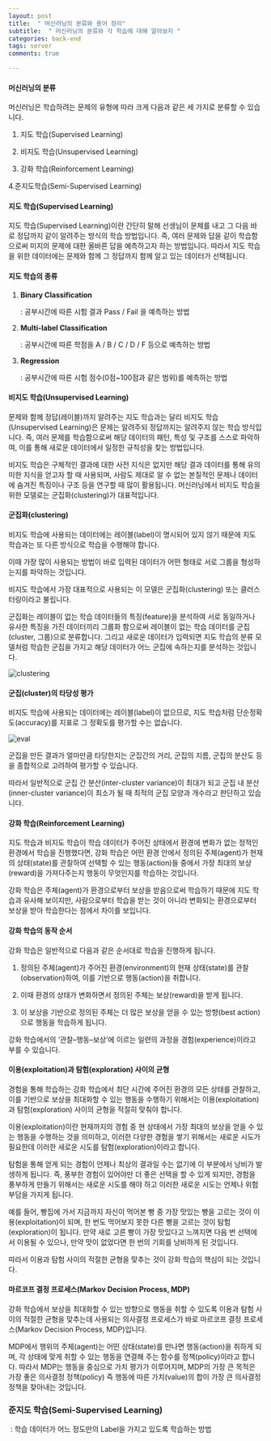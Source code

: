 ```yaml
---
layout: post
title:  " 머신러닝의 분류와 용어 정리"
subtitle:  " 머신러닝의 분류와 각 학습에 대해 알아보자 "
categories: back-end
tags: server
comments: true

---
```




#### 머신러닝의 분류

머신러닝은 학습하려는 문제의 유형에 따라 크게 다음과 같은 세 가지로 분류할 수 있습니다.

 1. 지도 학습(Supervised Learning)

 2. 비지도 학습(Unsupervised Learning)

 3. 강화 학습(Reinforcement Learning)

   4.준지도학습(Semi-Supervised Learning) 





#### 지도 학습(Supervised Learning)

지도 학습(Supervised Learning)이란 간단히 말해 선생님이 문제를 내고 그 다음 바로 정답까지 같이 알려주는 방식의 학습 방법입니다. 즉, 여러 문제와 답을 같이 학습함으로써 미지의 문제에 대한 올바른 답을 예측하고자 하는 방법입니다. 따라서 지도 학습을 위한 데이터에는 문제와 함께 그 정답까지 함께 알고 있는 데이터가 선택됩니다.



#### 지도 학습의 종류

1. **Binary Classification**

   : 공부시간에 따른 시험 결과 Pass / Fail 을 예측하는 방법

2. **Multi-label Classification**

   : 공부시간에 따른 학점을 A / B / C / D / F 등으로 예측하는 방법

3. **Regression**

   : 공부시간에 따른 시험 점수(0점~100점과 같은 범위)를 예측하는 방법



#### 비지도 학습(Unsupervised Learning)

문제와 함께 정답(레이블)까지 알려주는 지도 학습과는 달리 비지도 학습(Unsupervised Learning)은 문제는 알려주되 정답까지는 알려주지 않는 학습 방식입니다. 즉, 여러 문제를 학습함으로써 해당 데이터의 패턴, 특성 및 구조를 스스로 파악하여, 이를 통해 새로운 데이터에서 일정한 규칙성을 찾는 방법입니다.

비지도 학습은 구체적인 결과에 대한 사전 지식은 없지만 해당 결과 데이터를 통해 유의미한 지식을 얻고자 할 때 사용되며, 사람도 제대로 알 수 없는 본질적인 문제나 데이터에 숨겨진 특징이나 구조 등을 연구할 때 많이 활용됩니다. 머신러닝에서 비지도 학습을 위한 모델로는 군집화(clustering)가 대표적입니다.



#### 군집화(clustering)



비지도 학습에 사용되는 데이터에는 레이블(label)이 명시되어 있지 않기 때문에 지도 학습과는 또 다른 방식으로 학습을 수행해야 합니다.

이때 가장 많이 사용되는 방법이 바로 입력된 데이터가 어떤 형태로 서로 그룹을 형성하는지를 파악하는 것입니다.

비지도 학습에서 가장 대표적으로 사용되는 이 모델은 군집화(clustering) 또는 클러스터링이라고 불립니다.

군집화는 레이블이 없는 학습 데이터들의 특징(feature)을 분석하여 서로 동일하거나 유사한 특징을 가진 데이터끼리 그룹화 함으로써 레이블이 없는 학습 데이터를 군집(cluster, 그룹)으로 분류합니다. 그리고 새로운 데이터가 입력되면 지도 학습의 분류 모델처럼 학습한 군집을 가지고 해당 데이터가 어느 군집에 속하는지를 분석하는 것입니다.

 ![clustering](https://camo.githubusercontent.com/8cdfc2fb6d5c41b54f20c0444b6016f79576971f/687474703a2f2f7463707363686f6f6c2e636f6d2f6c656374757265732f696d675f646565706c6561726e696e675f30365f636c7573746572696e672e706e67) 

#### 군집(cluster)의 타당성 평가



비지도 학습에 사용되는 데이터에는 레이블(label)이 없으므로, 지도 학습처럼 단순정확도(accuracy)를 지표로 그 정확도를 평가할 수는 없습니다.

 ![eval](https://camo.githubusercontent.com/142bb1b20eed0079355782f0b4cb1667c10f2dcb/687474703a2f2f7463707363686f6f6c2e636f6d2f6c656374757265732f696d675f646565706c6561726e696e675f30365f6576616c2e706e67) 

군집을 만든 결과가 얼마만큼 타당한지는 군집간의 거리, 군집의 지름, 군집의 분산도 등을 종합적으로 고려하여 평가할 수 있습니다.

따라서 일반적으로 군집 간 분산(inter-cluster variance)이 최대가 되고 군집 내 분산(inner-cluster variance)이 최소가 될 때 최적의 군집 모양과 개수라고 판단하고 있습니다.



#### 강화 학습(Reinforcement Learning)

지도 학습과 비지도 학습이 학습 데이터가 주어진 상태에서 환경에 변화가 없는 정적인 환경에서 학습을 진행했다면, 강화 학습은 어떤 환경 안에서 정의된 주체(agent)가 현재의 상태(state)를 관찰하여 선택할 수 있는 행동(action)들 중에서 가장 최대의 보상(reward)을 가져다주는지 행동이 무엇인지를 학습하는 것입니다.

강화 학습은 주체(agent)가 환경으로부터 보상을 받음으로써 학습하기 때문에 지도 학습과 유사해 보이지만, 사람으로부터 학습을 받는 것이 아니라 변화되는 환경으로부터 보상을 받아 학습한다는 점에서 차이를 보입니다.





#### 강화 학습의 동작 순서



강화 학습은 일반적으로 다음과 같은 순서대로 학습을 진행하게 됩니다.

 1. 정의된 주체(agent)가 주어진 환경(environment)의 현재 상태(state)를 관찰(observation)하여, 이를 기반으로 행동(action)을 취합니다.

 2. 이때 환경의 상태가 변화하면서 정의된 주체는 보상(reward)을 받게 됩니다.

 3. 이 보상을 기반으로 정의된 주체는 더 많은 보상을 얻을 수 있는 방향(best action)으로 행동을 학습하게 됩니다.

강화 학습에서의 ‘관찰–행동–보상’에 이르는 일련의 과정을 경험(experience)이라고 부를 수 있습니다.



#### 이용(exploitation)과 탐험(exploration) 사이의 균형



경험을 통해 학습하는 강화 학습에서 최단 시간에 주어진 환경의 모든 상태를 관찰하고, 이를 기반으로 보상을 최대화할 수 있는 행동을 수행하기 위해서는 이용(exploitation)과 탐험(exploration) 사이의 균형을 적절히 맞춰야 합니다.

이용(exploitation)이란 현재까지의 경험 중 현 상태에서 가장 최대의 보상을 얻을 수 있는 행동을 수행하는 것을 의미하고, 이러한 다양한 경험을 쌓기 위해서는 새로운 시도가 필요한데 이러한 새로운 시도를 탐험(exploration)이라고 합니다.

탐험을 통해 얻게 되는 경험이 언제나 최상의 결과일 수는 없기에 이 부분에서 낭비가 발생하게 됩니다. 즉, 풍부한 경험이 있어야만 더 좋은 선택을 할 수 있게 되지만, 경험을 풍부하게 만들기 위해서는 새로운 시도를 해야 하고 이러한 새로운 시도는 언제나 위험 부담을 가지게 됩니다.



예를 들어, 빵집에 가서 지금까지 자신이 먹어본 빵 중 가장 맛있는 빵을 고르는 것이 이용(exploitation)이 되며, 한 번도 먹어보지 못한 다른 빵을 고르는 것이 탐험(exploration)이 됩니다. 만약 새로 고른 빵이 가장 맛있다고 느껴지면 다음 번 선택에서 이용될 수 있으나, 만약 맛이 없었다면 한 번의 기회를 낭비하게 된 것입니다.

따라서 이용과 탐험 사이의 적절한 균형을 맞추는 것이 강화 학습의 핵심이 되는 것입니다.





#### 마르코프 결정 프로세스(Markov Decision Process, MDP)



강화 학습에서 보상을 최대화할 수 있는 방향으로 행동을 취할 수 있도록 이용과 탐험 사이의 적절한 균형을 맞추는데 사용되는 의사결정 프로세스가 바로 마르코프 결정 프로세스(Markov Decision Process, MDP)입니다.

MDP에서 행위의 주체(agent)는 어떤 상태(state)를 만나면 행동(action)을 취하게 되며, 각 상태에 맞게 취할 수 있는 행동을 연결해 주는 함수를 정책(policy)이라고 합니다. 따라서 MDP는 행동을 중심으로 가치 평가가 이루어지며, MDP의 가장 큰 목적은 가장 좋은 의사결정 정책(policy) 즉 행동에 따른 가치(value)의 합이 가장 큰 의사결정 정책을 찾아내는 것입니다.



### 준지도 학습(Semi-Supervised Learning) 

​    : 학습 데이터가 어느 정도만의 Label을 가지고 있도록 학습하는 방법